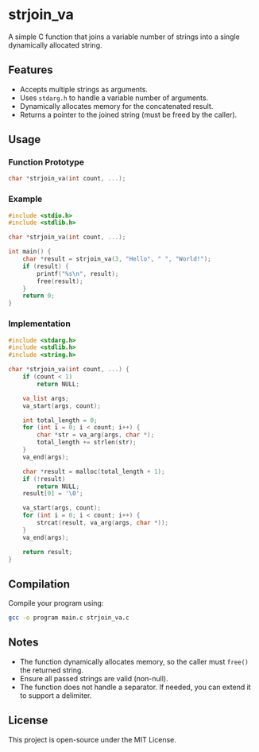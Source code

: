 # strjoin_va

A simple C function that joins a variable number of strings into a single dynamically allocated string.

## Features
- Accepts multiple strings as arguments.
- Uses `stdarg.h` to handle a variable number of arguments.
- Dynamically allocates memory for the concatenated result.
- Returns a pointer to the joined string (must be freed by the caller).

## Usage
### Function Prototype
```c
char *strjoin_va(int count, ...);
```

### Example
```c
#include <stdio.h>
#include <stdlib.h>

char *strjoin_va(int count, ...);

int main() {
    char *result = strjoin_va(3, "Hello", " ", "World!");
    if (result) {
        printf("%s\n", result);
        free(result);
    }
    return 0;
}
```

### Implementation
```c
#include <stdarg.h>
#include <stdlib.h>
#include <string.h>

char *strjoin_va(int count, ...) {
    if (count < 1)
        return NULL;

    va_list args;
    va_start(args, count);

    int total_length = 0;
    for (int i = 0; i < count; i++) {
        char *str = va_arg(args, char *);
        total_length += strlen(str);
    }
    va_end(args);

    char *result = malloc(total_length + 1);
    if (!result)
        return NULL;
    result[0] = '\0';

    va_start(args, count);
    for (int i = 0; i < count; i++) {
        strcat(result, va_arg(args, char *));
    }
    va_end(args);

    return result;
}
```

## Compilation
Compile your program using:
```sh
gcc -o program main.c strjoin_va.c
```

## Notes
- The function dynamically allocates memory, so the caller must `free()` the returned string.
- Ensure all passed strings are valid (non-null).
- The function does not handle a separator. If needed, you can extend it to support a delimiter.

## License
This project is open-source under the MIT License.

